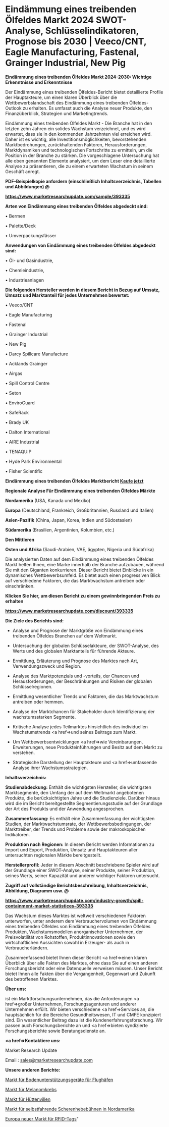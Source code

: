 # Eindämmung eines treibenden Ölfeldes Markt 2024 SWOT-Analyse, Schlüsselindikatoren, Prognose bis 2030 | Veeco/CNT, Eagle Manufacturing, Fastenal, Grainger Industrial, New Pig

<strong>Eindämmung eines treibenden Ölfeldes Markt 2024-2030: Wichtige Erkenntnisse und Erkenntnisse</strong>

Der Eindämmung eines treibenden Ölfeldes-Bericht bietet detaillierte Profile der Hauptakteure, um einen klaren Überblick über die Wettbewerbslandschaft des Eindämmung eines treibenden Ölfeldes-Outlook zu erhalten. Es umfasst auch die Analyse neuer Produkte, den Finanzüberblick, Strategien und Marketingtrends.

Eindämmung eines treibenden Ölfeldes Markt - Die Branche hat in den letzten zehn Jahren ein solides Wachstum verzeichnet, und es wird erwartet, dass sie in den kommenden Jahrzehnten viel erreichen wird. Daher ist es wichtig, alle Investitionsmöglichkeiten, bevorstehenden Marktbedrohungen, zurückhaltenden Faktoren, Herausforderungen, Marktdynamiken und technologischen Fortschritte zu ermitteln, um die Position in der Branche zu stärken. Die vorgeschlagene Untersuchung hat alle oben genannten Elemente analysiert, um dem Leser eine detaillierte Analyse zu präsentieren, die zu einem erwarteten Wachstum in seinem Geschäft anregt.



<strong><b>PDF-Beispielkopie anfordern (einschließlich Inhaltsverzeichnis, Tabellen und Abbildungen) @ </b></strong>

<strong><a href=https://www.marketresearchupdate.com/sample/393335>

<strong>https://www.marketresearchupdate.com/sample/393335</u></a></strong></strong>



<strong>Arten von Eindämmung eines treibenden Ölfeldes abgedeckt sind:</strong>

• Bermen

• Palette/Deck

• Umverpackungsfässer



<strong>Anwendungen von Eindämmung eines treibenden Ölfeldes abgedeckt sind:</strong>

• Öl- und Gasindustrie,

• Chemieindustrie,

• Industrieanlagen



<strong>Die folgenden Hersteller werden in diesem Bericht in Bezug auf Umsatz, Umsatz und Marktanteil für jedes Unternehmen bewertet:</strong>

• Veeco/CNT

• Eagle Manufacturing

• Fastenal

• Grainger Industrial

• New Pig

• Darcy Spillcare Manufacture

• Acklands Grainger

• Airgas

• Spill Control Centre

• Seton

• EnviroGuard

• SafeRack

• Brady UK

• Dalton International

• AIRE Industrial

• TENAQUIP

• Hyde Park Environmental

• Fisher Scientific



<strong>Eindämmung eines treibenden Ölfeldes Marktbericht <a href=https://www.marketresearchupdate.com/buynow/393335>Kaufe jetzt</a></strong>



<strong>Regionale Analyse Für Eindämmung eines treibenden Ölfeldes Märkte</strong>



<strong>Nordamerika</strong> (USA, Kanada und Mexiko)



<strong>Europa</strong> (Deutschland, Frankreich, Großbritannien, Russland und Italien)



<strong>Asien-Pazifik</strong> (China, Japan, Korea, Indien und Südostasien)



<strong>Südamerika</strong> (Brasilien, Argentinien, Kolumbien, etc.)



<strong>Den Mittleren</strong> 

<strong>Osten und Afrika</strong> (Saudi-Arabien, VAE, ägypten, Nigeria und Südafrika)

Die analysierten Daten auf dem Eindämmung eines treibenden Ölfeldes Markt helfen Ihnen, eine Marke innerhalb der Branche aufzubauen, während Sie mit den Giganten konkurrieren. Dieser Bericht bietet Einblicke in ein dynamisches Wettbewerbsumfeld. Es bietet auch einen progressiven Blick auf verschiedene Faktoren, die das Marktwachstum antreiben oder einschränken.



<strong>Klicken Sie hier, um diesen Bericht zu einem gewinnbringenden Preis zu erhalten
</strong>

<strong><a href=https://www.marketresearchupdate.com/discount/393335>https://www.marketresearchupdate.com/discount/393335</b></u></strong></a>



<strong>Die Ziele des Berichts sind:</strong>

- Analyse und Prognose der Marktgröße von Eindämmung eines treibenden Ölfeldes Branchen auf dem Weltmarkt.

- Untersuchung der globalen Schlüsselakteure, der SWOT-Analyse, des Werts und des globalen Marktanteils für führende Akteure.

- Ermittlung, Erläuterung und Prognose des Marktes nach Art, Verwendungszweck und Region.

- Analyse des Marktpotenzials und -vorteils, der Chancen und Herausforderungen, der Beschränkungen und Risiken der globalen Schlüsselregionen.

- Ermittlung wesentlicher Trends und Faktoren, die das Marktwachstum antreiben oder hemmen.

- Analyse der Marktchancen für Stakeholder durch Identifizierung der wachstumsstarken Segmente.

- Kritische Analyse jedes Teilmarktes hinsichtlich des individuellen Wachstumstrends <a href=>und</a> seines Beitrags zum Markt.

- Um Wettbewerbsentwicklungen <a href=>wie</a> Vereinbarungen, Erweiterungen, neue Produkteinführungen und Besitz auf dem Markt zu verstehen.

- Strategische Darstellung der Hauptakteure und <a href=>umfas</a>sende Analyse ihrer Wachstumsstrategien.



<strong>Inhaltsverzeichnis:</strong>



<strong>Studienabdeckung:</strong> Enthält die wichtigsten Hersteller, die wichtigsten Marktsegmente, den Umfang der auf dem Weltmarkt angebotenen Produkte, die berücksichtigten Jahre und die Studienziele. Darüber hinaus wird die im Bericht bereitgestellte Segmentierungsstudie auf der Grundlage der Art des Produkts und der Anwendung angesprochen.



<strong>Zusammenfassung:</strong> Es enthält eine Zusammenfassung der wichtigsten Studien, der Marktwachstumsrate, der Wettbewerbsbedingungen, der Markttreiber, der Trends und Probleme sowie der makroskopischen Indikatoren.



<strong>Produktion nach Regionen:</strong> In diesem Bericht werden Informationen zu Import und Export, Produktion, Umsatz und Hauptakteuren aller untersuchten regionalen Märkte bereitgestellt.



<strong>Herstellerprofil:</strong> Jeder in diesem Abschnitt beschriebene Spieler wird auf der Grundlage einer SWOT-Analyse, seiner Produkte, seiner Produktion, seines Werts, seiner Kapazität und anderer wichtiger Faktoren untersucht.



<strong><b>Zugriff auf vollständige Berichtsbeschreibung, Inhaltsverzeichnis, Abbildung, Diagramm usw. @ </b></strong>

<strong><a href=https://www.marketresearchupdate.com/industry-growth/spill-containment-market-statistices-393335>https://www.marketresearchupdate.com/industry-growth/spill-containment-market-statistices-393335</a></strong>

Das Wachstum dieses Marktes ist weltweit verschiedenen Faktoren unterworfen, unter anderem dem Verbrauchervolumen von Eindämmung eines treibenden Ölfeldes von Eindämmung eines treibenden Ölfeldes Produkten, Wachstumsmodellen anorganischer Unternehmen, der Preisvolatilität von Rohstoffen, Produktinnovationen sowie den wirtschaftlichen Aussichten sowohl in Erzeuger- als auch in Verbraucherländern.

Zusammenfassend bietet Ihnen dieser Bericht <a href=>einen</a> klaren Überblick über alle Fakten des Marktes, ohne dass Sie auf einen anderen Forschungsbericht oder eine Datenquelle verweisen müssen. Unser Bericht bietet Ihnen alle Fakten über die Vergangenheit, Gegenwart und Zukunft des betroffenen Marktes.



<strong>Über uns:</strong>

 ist ein Marktforschungsunternehmen, das die Anforderungen <a href=>großer</a> Unternehmen, Forschungsagenturen und anderer Unternehmen erfüllt. Wir bieten verschiedene <a href=>Services</a> an, die hauptsächlich für die Bereiche Gesundheitswesen, IT und CMFE konzipiert sind. Ein wesentlicher Beitrag dazu ist die Kundenerfahrungsforschung. Wir passen auch Forschungsberichte an und <a href=>bieten</a> syndizierte Forschungsberichte sowie Beratungsdienste an.



<strong><a href=>Kontaktiere uns:</a></strong>

Market Research Update

Email : sales@marketresearchupdate.com



<strong>Unsere anderen Berichte:</strong>

<a href=https://www.linkedin.com/pulse/airports-ground-support-equipment-market>Markt für Bodenunterstützungsgeräte für Flughäfen</a>

<a href=https://www.linkedin.com/pulse/melanoma-cancer-market-2023-analysis-growth-drivers>Markt für Melanomkrebs</a>

<a href=https://www.linkedin.com/pulse/cabin-villa-market-size-trends-consumption-future>Markt für Hüttenvillen</a>

<a href=https://www.linkedin.com/pulse/north-america-self-propelled-scissor-lift-market>Markt für selbstfahrende Scherenhebebühnen in Nordamerika</a>

<a href=https://www.linkedin.com/pulse/europe-new-rfid-tags-market-current-business-trends-growth>Europa neuer Markt für RFID-Tags</a>"
